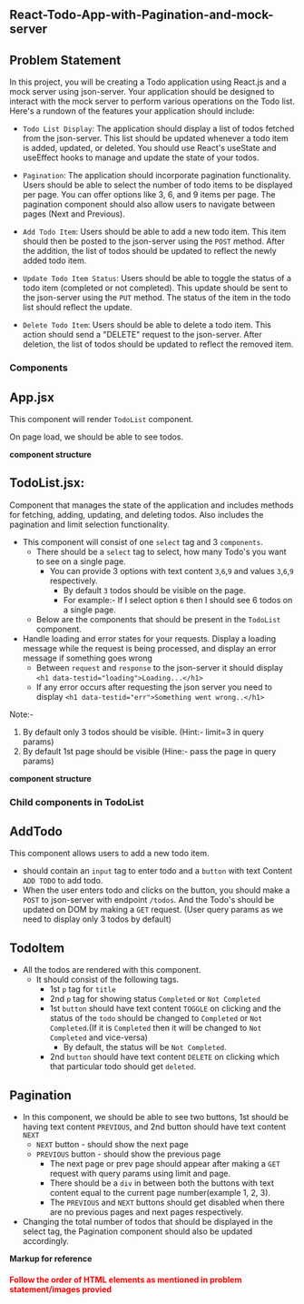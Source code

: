 ## React-Todo-App-with-Pagination-and-mock-server
## Problem Statement

In this project, you will be creating a Todo application using React.js and a mock server using json-server. Your application should be designed to interact with the mock server to perform various operations on the Todo list.
Here's a rundown of the features your application should include:

- `Todo List Display`: The application should display a list of todos fetched from the json-server. This list should be updated whenever a todo item is added, updated, or deleted. You should use React's useState and useEffect hooks to manage and update the state of your todos.

- `Pagination`: The application should incorporate pagination functionality. Users should be able to select the number of todo items to be displayed per page. You can offer options like 3, 6, and 9 items per page. The pagination component should also allow users to navigate between pages (Next and Previous).

- `Add Todo Item`: Users should be able to add a new todo item. This item should then be posted to the json-server using the `POST` method. After the addition, the list of todos should be updated to reflect the newly added todo item.

- `Update Todo Item Status`: Users should be able to toggle the status of a todo item (completed or not completed). This update should be sent to the json-server using the `PUT` method. The status of the item in the todo list should reflect the update.

- `Delete Todo Item`: Users should be able to delete a todo item. This action should send a "DELETE" request to the json-server. After deletion, the list of todos should be updated to reflect the removed item.

### Components

## App.jsx

This component will render `TodoList` component.

On page load, we should be able to see todos.

<div style="text-align:center">
</div>


**component structure**
<div style="text-align:center">
</div>


## TodoList.jsx: 
Component that manages the state of the application and includes methods for fetching, adding, updating, and deleting todos. Also includes the pagination and limit selection functionality.
  - This component will consist of one `select` tag and 3 `components`.
    - There should be a `select` tag to select, how many Todo's you want to see on a single page.
      - You can provide 3 options with text content `3`,`6`,`9` and values `3`,`6`,`9` respectively.
        - By default `3` todos should be visible on the page.
        - For example:- If I select option `6` then I should see 6 todos on a single page.
        <div style="text-align:center">
        </div>
    - Below are the components that should be present in the `TodoList` component.
  -  Handle loading and error states for your requests. Display a loading message while the request is being processed, and display an error message if something goes wrong
      - Between `request` and `response` to the json-server it should display `<h1 data-testid="loading">Loading...</h1>`
      - If any error occurs after requesting the json server you need to display `<h1 data-testid="err">Something went wrong..</h1>`

Note:- 
1. By default only 3 todos should be visible. (Hint:- limit=3 in query params)
2. By default 1st page should be visible (Hine:- pass the page in query params)

**component structure**
<div style="text-align:center">
</div>

### **Child components in TodoList**
## AddTodo
This component allows users to add a new todo item.
 - should contain an `input` tag to enter todo and a `button` with text Content `ADD TODO` to add todo.
  - When the user enters todo and clicks on the button, you should make a `POST` to json-server with endpoint `/todos`. And the Todo's should be updated on DOM by making a `GET` request. (User query params as we need to display only 3 todos by default)             
## TodoItem 
   - All the todos are rendered with this component.
        - It should consist of the following tags.
          - 1st `p` tag for `title`
          - 2nd `p` tag for showing status `Completed` or `Not Completed`
          - 1st `button` should have text content `TOGGLE` on clicking and the status of the `todo` should be changed to `Completed` or `Not Completed`.(If it is `Completed` then it will be changed to `Not Completed` and vice-versa)
            - By default, the status will be `Not Completed`.
          - 2nd `button` should have text content `DELETE` on clicking which that particular todo should get `deleted`.
## Pagination
 - In this component, we should be able to see two buttons, 1st should be having text content `PREVIOUS`, and 2nd button should have text content `NEXT`
     - `NEXT` button - should show the next page
     - `PREVIOUS` button - should show the previous page 
          - The next page or prev page should appear after making a `GET` request with query params using limit and page.
        - There should be a `div` in between both the buttons with text content equal to the current page number(example 1, 2, 3).
        - The `PREVIOUS` and `NEXT` buttons should get disabled when there are no previous pages and next pages respectively.           
  - Changing the total number of todos that should be displayed in the select tag, the Pagination component should also be updated accordingly. 
 
**Markup for reference**
<div style="text-align:center">
</div>

 <h4 style="color:red">Follow the order of HTML elements as mentioned in problem statement/images provied</h4>
